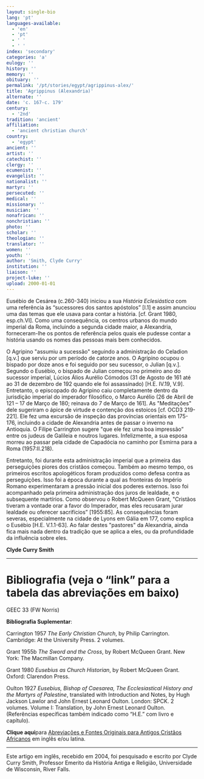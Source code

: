 ```yaml
---
layout: single-bio
lang: 'pt'
languages-available:
  - 'en'
  - 'pt'
  - ' '
  - ' '
index: 'secondary'
categories: 'a'
eulogy: ''
history: ''
memory: ''
obituary: ''
permalink: '/pt/stories/egypt/agrippinus-alex/'
title: 'Agrippinus (Alexandria)'
alternate: ''
date: 'c. 167-c. 179'
century:
  - '2nd'
tradition: 'ancient'
affiliation:
  - 'ancient christian church'
country:
  - 'egypt'
ancient: ''
artist: ''
catechist: ''
clergy: ''
ecumenist: ''
evangelist: ''
nationalist: ''
martyr: ''
persecuted: ''
medical: ''
missionary: ''
musician: ''
nonafrican: ''
nonchristian: ''
photo: ''
scholar: ''
theologian: ''
translator: ''
women: ''
youth: ''
author: 'Smith, Clyde Curry'
institution: ''
liaison: ''
project-luke: ''
upload: 2000-01-01
---
```




Eusébio de Cesárea  (c.260-340) iniciou a sua *História Eclesiástica* com uma referência às “sucessores dos santos apóstolos” [I.1] e assim anunciou uma das temas que ele usava para contar a história. [cf. Grant 1980, esp.ch.VI]. Como uma consequência, os centros urbanos do mundo imperial da Roma, incluindo a segunda cidade maior, a Alexandria, forneceram-lhe os pontos de referência pelos quais ele pudesse contar a história usando os nomes das pessoas mais bem conhecidos.

O Agripino "assumiu a sucessão" seguindo a administração do Celadion [q.v.] que serviu por um período de catorze anos. O Agripino ocupou o bispado por doze anos e foi seguido por seu sucessor, o Julian [q.v.].  Segundo o Eusébio, o bispado de Julian começou no primeiro ano do sucessor imperial, Lúcios Álios Aurélio Cómodos (31 de Agosto de 161 até ao 31 de dezembro de 192 quando ele foi assassinado) [H.E. IV.19, V.9]. Entretanto, o episcopado do Agripino caiu completamente dentro da jurisdição imperial do imperador filosófico, o Marco Aurélio (26 de Abril de 121 – 17 de Março de 180; reinava do 7 de Março de 161]. As "Meditações" dele sugeriram o ápice de virtude e contenção dos estoicos [cf. OCD3 219-221]. Ele fez uma excursão de inspeção das províncias orientais em 175-176, incluindo a cidade de Alexandria antes de passar o inverno na Antioquia. O Filipe Carrington sugere "que ele fez uma boa impressão” entre os judeus de Galileia e noutros lugares. Infelizmente, a sua esposa morreu ao passar pela cidade de Capadócia no caminho por Esmirna para a Roma (1957:II.218).

Entretanto, foi durante esta administração imperial que a primeira das perseguições piores dos cristãos começou. Também ao mesmo tempo, os primeiros escritos apologéticos foram produzidos como defesa contra as perseguições. Isso foi a época durante a qual as fronteiras do Império Romano experimentaram a pressão inicial dos poderes externos. Isso foi acompanhado pela primeira administração dos juros de lealdade, e o subsequente martírios. Como observou o Robert McQueen Grant, "Cristãos tiveram a vontade orar a favor do Imperador, mas eles recusaram jurar lealdade ou oferecer sacrifícios”  [1955:85]. As consequências foram severas, especialmente na cidade de Lyons em Gália em 177, como explica o Eusébio [H.E. V.1.1-63]. Ao falar destes "pastores" da Alexandria, ainda fica mais nada dentro da tradição que se aplica a eles, ou da profundidade da influência sobre eles.

**Clyde Curry Smith**

---

# Bibliografia (veja o “link” para a tabela das abreviações em baixo)
GEEC 33 (FW Norris)

**Bibliografia Suplementar**:

Carrington 1957 *The Early Christian Church*, by Philip Carrington. Cambridge: At the University Press. 2 volumes.

Grant 1955b *The Sword and the Cross*, by Robert McQueen Grant. New York: The Macmillan Company.

Grant 1980 *Eusebius as Church Historian*, by Robert McQueen Grant. Oxford: Clarendon Press.

Oulton 1927 *Eusebius, Bishop of Caesarea, The Ecclesiastical History and the Martyrs of Palestine*, translated with Introduction and Notes, by Hugh Jackson Lawlor and John Ernest Leonard Oulton. London: SPCK. 2 volumes. Volume I: Translation, by John Ernest Leonard Oulton. (Referências específicas também indicado como “H.E.” com livro e capítulo).

**Clique aqui**para [Abreviações e Fontes Originais para Antigos Cristãos Africanos](../../../stories/egypt/ccs-supplem_biblio.html) em inglês e/ou latina.

---

Este artigo em inglês, recebido em 2004, foi pesquisado e escrito por Clyde Curry Smith, Professor Emerito da História Antiga e Religião, Universidade de Wisconsin, River Falls.